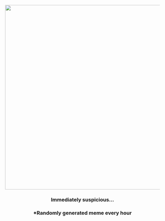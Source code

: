 <p align="center">
        <img src="https://i.redd.it/qpvk3ko2h3391.jpg" width="600" height="600">
        </p>
        <h3 align="center">Immediately suspicious…</h3>
        <h3 align="center">*Randomly generated meme every hour</h3>
    
